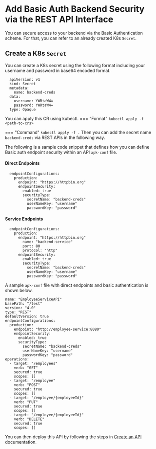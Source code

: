 # Add Basic Auth Backend Security via the REST API Interface

You can secure access to your backend via the Basic Authentication scheme. 
For that, you can refer to an already created K8s `Secret`.

## Create a K8s `Secret`

You can create a K8s secret using the following format including your username and password in base64 encoded format.

```
  apiVersion: v1
  kind: Secret
  metadata:
    name: backend-creds
  data:
    username: YWRtaW4=
    password: YWRtaW4=
  type: Opaque
```
  You can apply this CR using kubectl.
=== "Format"
    ```
    kubectl apply -f <path-to-crs>
    ```

=== "Command"
    ```
    kubectl apply -f .
    ```
  Then you can add the secret name `backend-creds` via REST APIs in the following way.

  The following is a sample code snippet that defines how you can define Basic auth endpoint security within an API `apk-conf` file.

#### Direct Endpoints

  ```
    endpointConfigurations:
      production:
        endpoint: "https://httpbin.org"
        endpointSecurity:
          enabled: true
          securityType:
            secretName: "backend-creds"
            userNameKey: "username"
            passwordKey: "password"
  ```

#### Service Endpoints

  ```
    endpointConfigurations:
      production:
        endpoint: "https://httpbin.org"
          name: "backend-service"
          port: 80
          protocol: "http"
        endpointSecurity:
          enabled: true
          securityType:
            secretName: "backend-creds"
            userNameKey: "username"
            passwordKey: "password"
  ```

A sample `apk-conf` file with direct endpoints and basic authentication is shown below.

```
name: "EmployeeServiceAPI"
basePath: "/test"
version: "4.0"
type: "REST"
defaultVersion: true
endpointConfigurations:
  production:
    endpoint: "http://employee-service:8080"
    endpointSecurity:
      enabled: true
      securityType:
        secretName: "backend-creds"
        userNameKey: "username"
        passwordKey: "password"
operations:
  - target: "/employees"
    verb: "GET"
    secured: true
    scopes: []
  - target: "/employee"
    verb: "POST"
    secured: true
    scopes: []
  - target: "/employee/{employeeId}"
    verb: "PUT"
    secured: true
    scopes: []
  - target: "/employee/{employeeId}"
    verb: "DELETE"
    secured: true
    scopes: []
```

You can then deploy this API by following the steps in [Create an API](../../get-started/quick-start-guide.md) documentation.